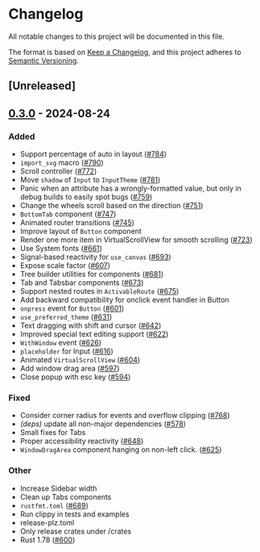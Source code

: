 # Changelog
All notable changes to this project will be documented in this file.

The format is based on [Keep a Changelog](https://keepachangelog.com/en/1.0.0/),
and this project adheres to [Semantic Versioning](https://semver.org/spec/v2.0.0.html).

## [Unreleased]

## [0.3.0](https://github.com/albinekb/freya/compare/freya-components-v0.2.1...freya-components-v0.3.0) - 2024-08-24

### Added
- Support percentage of auto in layout ([#784](https://github.com/albinekb/freya/pull/784))
- `import_svg` macro ([#790](https://github.com/albinekb/freya/pull/790))
- Scroll controller ([#772](https://github.com/albinekb/freya/pull/772))
- Move `shadow` of `Input` to `InputTheme` ([#781](https://github.com/albinekb/freya/pull/781))
- Panic when an attribute has a wrongly-formatted value, but only in debug builds to easily spot bugs ([#759](https://github.com/albinekb/freya/pull/759))
- Change the wheels scroll based on the direction ([#751](https://github.com/albinekb/freya/pull/751))
- `BottomTab` component ([#747](https://github.com/albinekb/freya/pull/747))
- Animated router transitions ([#745](https://github.com/albinekb/freya/pull/745))
- Improve layout of `Button` component
- Render one more item in VirtualScrollView for smooth scrolling ([#723](https://github.com/albinekb/freya/pull/723))
- Use System fonts ([#661](https://github.com/albinekb/freya/pull/661))
- Signal-based reactivity for `use_canvas` ([#693](https://github.com/albinekb/freya/pull/693))
- Expose scale factor ([#607](https://github.com/albinekb/freya/pull/607))
- Tree builder utilities for components ([#681](https://github.com/albinekb/freya/pull/681))
- Tab and Tabsbar components ([#673](https://github.com/albinekb/freya/pull/673))
- Support nested routes in `ActivableRoute` ([#675](https://github.com/albinekb/freya/pull/675))
- Add backward compatibility for onclick event handler in Button
- `onpress` event for `Button` ([#601](https://github.com/albinekb/freya/pull/601))
- `use_preferred_theme` ([#631](https://github.com/albinekb/freya/pull/631))
- Text dragging with shift and cursor ([#642](https://github.com/albinekb/freya/pull/642))
- Improved special text editing support ([#622](https://github.com/albinekb/freya/pull/622))
- `WithWindow` event ([#626](https://github.com/albinekb/freya/pull/626))
- `placeholder` for Input ([#616](https://github.com/albinekb/freya/pull/616))
- Animated `VirtualScrollView` ([#604](https://github.com/albinekb/freya/pull/604))
- Add window drag area ([#597](https://github.com/albinekb/freya/pull/597))
- Close popup with esc key ([#594](https://github.com/albinekb/freya/pull/594))

### Fixed
- Consider corner radius for events and overflow clipping ([#768](https://github.com/albinekb/freya/pull/768))
- *(deps)* update all non-major dependencies ([#578](https://github.com/albinekb/freya/pull/578))
- Small fixes for Tabs
- Proper accessibility reactivity ([#648](https://github.com/albinekb/freya/pull/648))
- `WindowDragArea` component hanging on non-left click. ([#625](https://github.com/albinekb/freya/pull/625))

### Other
- Increase Sidebar width
- Clean up Tabs components
- `rustfmt.toml` ([#689](https://github.com/albinekb/freya/pull/689))
- Run clippy in tests and examples
- release-plz.toml
- Only release crates under /crates
- Rust 1.78 ([#600](https://github.com/albinekb/freya/pull/600))

